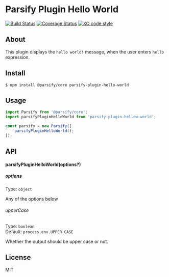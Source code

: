 # Parsify Plugin Hello World

[![Build Status](https://travis-ci.com/parsify-dev/plugin-boilerplate-typescript.svg?branch=master)](https://travis-ci.com/parsify-dev/plugin-boilerplate-typescript) 
[![Coverage Status](https://coveralls.io/repos/github/parsify-dev/plugin-boilerplate-typescript/badge.svg?branch=master)](https://coveralls.io/github/parsify-dev/plugin-boilerplate-typescript?branch=master)
[![XO code style](https://img.shields.io/badge/code_style-XO-5ed9c7.svg)](https://github.com/xojs/xo)

## About

This plugin displays the `hello world!` message, when the user enters `hello` expression.

## Install

```
$ npm install @parsify/core parsify-plugin-hello-world
```

## Usage

```js
import Parsify from '@parsify/core';
import parsifyPluginHelloWorld from 'parsify-plugin-hellow-world';

const parsify = new Parsify([
    parsifyPluginHelloWorld();
]);
```

## API

#### parsifyPluginHelloWorld(options?)

##### options

Type: `object`

Any of the options below

###### upperCase

Type: `boolean`\
Default: `process.env.UPPER_CASE`

Whether the output should be upper case or not.

## License

MIT
